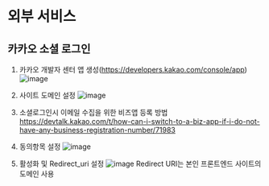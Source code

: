 <div text-align="left">

# 외부 서비스

## 카카오 소셜 로그인

1. 카카오 개발자 센터 앱 생성(https://developers.kakao.com/console/app)
    ![image](https://github.com/woodong27/Algorithm/assets/122415763/e9b3e71b-846d-418e-a87a-55d084448397)
    <br/>

2. 사이트 도메인 설정
    ![image](https://github.com/woodong27/Algorithm/assets/122415763/9bdd9b30-ce36-4318-907f-e6c54c81e994)
    <br/>

3. 소셜로그인시 이메일 수집을 위한 비즈앱 등록 방법
    https://devtalk.kakao.com/t/how-can-i-switch-to-a-biz-app-if-i-do-not-have-any-business-registration-number/71983
    <br/>

4. 동의항목 설정
    ![image](https://github.com/woodong27/Algorithm/assets/122415763/05e95527-169a-4897-b299-19b9128ef3f7)
    <br/>

5. 활성화 및 Redirect_uri 설정
    ![image](https://github.com/woodong27/Algorithm/assets/122415763/9000f8c5-9d06-43b9-93f3-01535ed94a63)
    Redirect URI는 본인 프론트엔드 사이트의 도메인 사용
    <br/>

</div>


